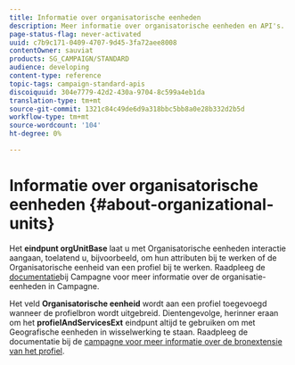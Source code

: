 ```yaml
---
title: Informatie over organisatorische eenheden
description: Meer informatie over organisatorische eenheden en API's.
page-status-flag: never-activated
uuid: c7b9c171-0409-4707-9d45-3fa72aee8008
contentOwner: sauviat
products: SG_CAMPAIGN/STANDARD
audience: developing
content-type: reference
topic-tags: campaign-standard-apis
discoiquuid: 304e7779-42d2-430a-9704-8c599a4eb1da
translation-type: tm+mt
source-git-commit: 1321c84c49de6d9a318bbc5bb8a0e28b332d2b5d
workflow-type: tm+mt
source-wordcount: '104'
ht-degree: 0%

---
```



# Informatie over organisatorische eenheden {#about-organizational-units}

Het **eindpunt orgUnitBase** laat u met Organisatorische eenheden interactie aangaan, toelatend u, bijvoorbeeld, om hun attributen bij te werken of de Organisatorische eenheid van een profiel bij te werken. Raadpleeg de [documentatie](https://helpx.adobe.com/campaign/standard/administration/using/organizational-units.html)bij Campagne voor meer informatie over de organisatie-eenheden in Campagne.

Het veld **Organisatorische eenheid** wordt aan een profiel toegevoegd wanneer de profielbron wordt uitgebreid. Dientengevolge, herinner eraan om het **profielAndServicesExt** eindpunt altijd te gebruiken om met Geografische eenheden in wisselwerking te staan. Raadpleeg de documentatie bij de [campagne voor meer informatie over de bronextensie van het profiel](https://helpx.adobe.com/campaign/standard/administration/using/organizational-units.html#partitioning-profiles).
